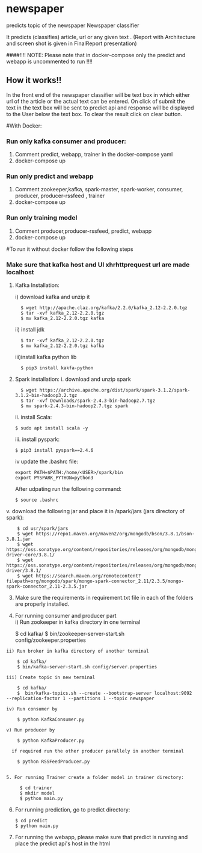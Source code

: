 # newspaper
predicts topic of the newspaper
Newspaper classifier

It predicts (classifies) article, url or any given text . (Report with Architecture and screen shot is given in FinalReport presentation)

####!!!!  NOTE: Please note that in docker-compose only the predict and webapp is uncommented to run !!!!


## How it works!!
In the front end of the newspaper classifier will be text box in which either url of the article or the actual text can be entered.
On click of submit the text in the text box will be sent to predict api and response will be displayed to the User below the text box.
To clear the result click on clear button.

#With Docker:
### Run only kafka consumer and producer:
1. Comment predict, webapp, trainer in the docker-compose yaml
2. docker-compose up

### Run only predict and webapp
1. Comment zookeeper,kafka, spark-master, spark-worker, consumer, producer, producer-rssfeed , trainer
2. docker-compose up

### Run only training model
1. Comment producer,producer-rssfeed, predict, webapp
2. docker-compose up

#To run it without docker follow the following steps
### Make sure that kafka host and UI xhrhttprequest url are made localhost
1. Kafka Installation:

    i) download kafka and unzip it
     
         $ wget http://apache.claz.org/kafka/2.2.0/kafka_2.12-2.2.0.tgz
         $ tar -xvf kafka_2.12-2.2.0.tgz
         $ mv kafka_2.12-2.2.0.tgz kafka
    
    ii) install jdk
    
         $ tar -xvf kafka_2.12-2.2.0.tgz
         $ mv kafka_2.12-2.2.0.tgz kafka
    
    iii)install kafka python lib
    
         $ pip3 install kakfa-python
    
2. Spark installation:
   i. download and unzip spark
   
         $ wget https://archive.apache.org/dist/spark/spark-3.1.2/spark-3.1.2-bin-hadoop3.2.tgz
         $ tar -xvf Downloads/spark-2.4.3-bin-hadoop2.7.tgz
         $ mv spark-2.4.3-bin-hadoop2.7.tgz spark
   
   ii. install Scala:
   
       $ sudo apt install scala -y
   
   iii. install pyspark:
   
       $ pip3 install pyspark==2.4.6

   iv update the .bashrc file:
   
       export PATH=$PATH:/home/<USER>/spark/bin
       export PYSPARK_PYTHON=python3
   
   After udpating run the following command:
    
       $ source .bashrc
  
  v. download the following jar and place it in /spark/jars (jars directory of spark):
    
        $ cd usr/spark/jars
        $ wget https://repo1.maven.org/maven2/org/mongodb/bson/3.8.1/bson-3.8.1.jar
        $ wget https://oss.sonatype.org/content/repositories/releases/org/mongodb/mongodb-driver-core/3.8.1/
        $ wget https://oss.sonatype.org/content/repositories/releases/org/mongodb/mongodb-driver/3.8.1/
        $ wget https://search.maven.org/remotecontent?filepath=org/mongodb/spark/mongo-spark-connector_2.11/2.3.5/mongo-spark-connector_2.11-2.3.5.jar
  
  
  3. Make sure the requirements in requirement.txt file in each of the folders are properly installed.
    
  4. For running consumer and producer part    
    i) Run zookeeper in kafka directory in one terminal
    
        $ cd kafka/
        $ bin/zookeeper-server-start.sh config/zookeeper.properties
    
    ii) Run broker in kafka directory of another terminal
    
        $ cd kafka/
        $ bin/kafka-server-start.sh config/server.properties

    iii) Create topic in new terminal
    
        $ cd kafka/    
        $  bin/kafka-topics.sh --create --bootstrap-server localhost:9092 --replication-factor 1 --partitions 1 --topic newspaper

    iv) Run consumer by
    
        $ python KafkaConsumer.py
    
    v) Run producer by
        
        $ python KafkaProducer.py
    
      if required run the other producer parallely in another terminal
      
        $ python RSSFeedProducer.py
      
   
    5. For running Trainer create a folder model in trainer directory:
    
         $ cd trainer
         $ mkdir model
         $ python main.py
 
   6. For running prediction, go to predict directory:
   
          $ cd predict 
          $ python main.py
   
  7. For running the webapp, please make sure that predict is running and place the predict api's host in the html
    
  



  

